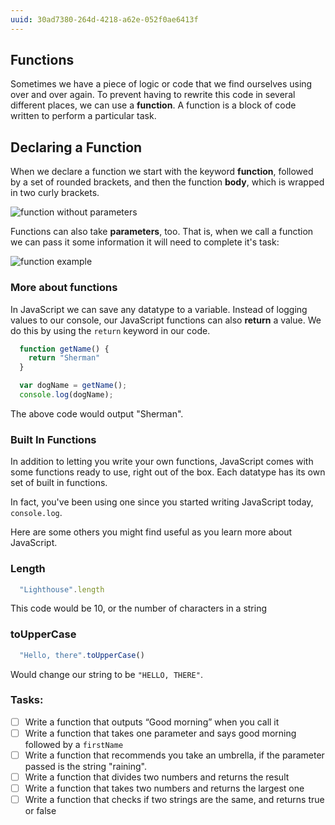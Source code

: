 ```yaml
---
uuid: 30ad7380-264d-4218-a62e-052f0ae6413f
---
```



## Functions

Sometimes we have a piece of logic or code that we find ourselves using over and over again. To prevent having to rewrite this code in several different places, we can use a **function**. A function is a block of code written to perform a particular task.


## Declaring a Function

When we declare a function we start with the keyword **function**, followed by a set of rounded
brackets, and then the function **body**, which is wrapped in two curly brackets.


![function without parameters](https://d3vv6lp55qjaqc.cloudfront.net/items/2l3v0N2b1b0x2q0a1D0v/Image%202017-08-29%20at%208.18.11%20PM.png?X-CloudApp-Visitor-Id=2818368&v=9d00c74b)

Functions can also take **parameters**, too. That is, when we call a function we can pass it some information it will need to complete it's task:

![function example](https://d3vv6lp55qjaqc.cloudfront.net/items/0O2u2j3Q06081E0z3p3z/Image%202017-08-29%20at%208.16.47%20PM.png?X-CloudApp-Visitor-Id=2818368&v=dc2a1974)


### More about functions

In JavaScript we can save any datatype to a variable. Instead of logging values to our console, our JavaScript functions can also **return** a value. We do this by using the `return` keyword in our code.

```javascript
  function getName() {
    return "Sherman"
  }

  var dogName = getName();
  console.log(dogName);
```

The above code would output "Sherman".


### Built In Functions

In addition to letting you write your own functions, JavaScript comes with some functions ready to use, right out of the box.
Each datatype has its own set of built in functions.

In fact, you've been using one since you started writing JavaScript today, `console.log`.

Here are some others you might find useful as you learn more about JavaScript.

### Length

```javascript
  "Lighthouse".length
```
This code would be 10, or the number of characters in a string

### toUpperCase

```javascript
  "Hello, there".toUpperCase()  
```

Would change our string to be `"HELLO, THERE"`.

### Tasks:
- [ ] Write a function that outputs “Good morning” when you call it
- [ ] Write a function that takes one  parameter and says good morning followed by a `firstName`
- [ ] Write a function that recommends you take an umbrella, if the parameter passed is the string "raining".
- [ ] Write a function that divides two numbers and returns the result
- [ ] Write a function that takes two numbers and returns the largest one
- [ ] Write a function that checks if two strings are the same, and returns true or false

<!--
  @ Horatiu =
  - I think these function tasks need some work, I'm toying with the idea of given them a partially written
  function and asking them to edit it to take an argument or to add in the logic portion.
 -->
